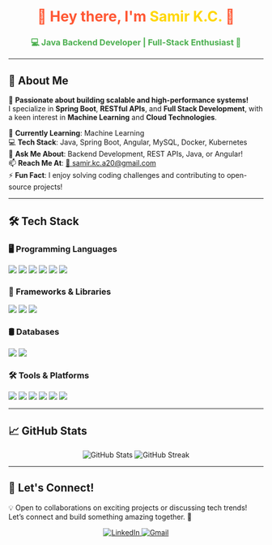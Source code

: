 <h1 align="center" style="color:#FF5733;">🚀 Hey there, I'm <span style="color:#FFD700;">Samir K.C.</span> 👋</h1>
<h3 align="center" style="color:#4CAF50;">💻 Java Backend Developer | Full-Stack Enthusiast 🌟</h3>

---

## 🚀 About Me  
🎯 **Passionate about building scalable and high-performance systems!**  
I specialize in **Spring Boot**, **RESTful APIs**, and **Full Stack Development**, with a keen interest in **Machine Learning** and **Cloud Technologies**.  

🌱 **Currently Learning**: Machine Learning  
💻 **Tech Stack**: Java, Spring Boot, Angular, MySQL, Docker, Kubernetes  
💬 **Ask Me About**: Backend Development, REST APIs, Java, or Angular!  
📫 **Reach Me At**: [📩 samir.kc.a20@gmail.com](mailto:samir.kc.a20@gmail.com)  
⚡ **Fun Fact**: I enjoy solving coding challenges and contributing to open-source projects!  

---

## 🛠️ Tech Stack  

### 🖥️ Programming Languages  
<p align="left">
  <img src="https://img.shields.io/badge/Java-%23ED8B00.svg?style=for-the-badge&logo=openjdk&logoColor=white" />
  <img src="https://img.shields.io/badge/Python-%233776AB.svg?style=for-the-badge&logo=python&logoColor=white" />
  <img src="https://img.shields.io/badge/JavaScript-%23F7DF1E.svg?style=for-the-badge&logo=javascript&logoColor=black" />
  <img src="https://img.shields.io/badge/TypeScript-%23007ACC.svg?style=for-the-badge&logo=typescript&logoColor=white" />
  <img src="https://img.shields.io/badge/C-%2300599C.svg?style=for-the-badge&logo=c&logoColor=white" />
  <img src="https://img.shields.io/badge/C++-%2300599C.svg?style=for-the-badge&logo=c%2B%2B&logoColor=white" />
</p>

### 🚀 Frameworks & Libraries  
<p align="left">
  <img src="https://img.shields.io/badge/Spring%20Boot-%236DB33F.svg?style=for-the-badge&logo=spring&logoColor=white" />
  <img src="https://img.shields.io/badge/Angular-%23DD0031.svg?style=for-the-badge&logo=angular&logoColor=white" />
  <img src="https://img.shields.io/badge/Bootstrap-%237952B3.svg?style=for-the-badge&logo=bootstrap&logoColor=white" />
</p>

### 🛢️ Databases  
<p align="left">
  <img src="https://img.shields.io/badge/MySQL-%234479A1.svg?style=for-the-badge&logo=mysql&logoColor=white" />
  <img src="https://img.shields.io/badge/PostgreSQL-%234169E1.svg?style=for-the-badge&logo=postgresql&logoColor=white" />
</p>

### 🛠️ Tools & Platforms  
<p align="left">
  <img src="https://img.shields.io/badge/Git-%23F05032.svg?style=for-the-badge&logo=git&logoColor=white" />
  <img src="https://img.shields.io/badge/Linux-%23FCC624.svg?style=for-the-badge&logo=linux&logoColor=black" />
  <img src="https://img.shields.io/badge/Docker-%232496ED.svg?style=for-the-badge&logo=docker&logoColor=white" />
  <img src="https://img.shields.io/badge/Kaggle-%2320BEFF.svg?style=for-the-badge&logo=kaggle&logoColor=white" />
  <img src="https://img.shields.io/badge/Pandas-%23150458.svg?style=for-the-badge&logo=pandas&logoColor=white" />
  <img src="https://img.shields.io/badge/Seaborn-%233776AB.svg?style=for-the-badge&logo=python&logoColor=white" />
</p>

---

## 📈 GitHub Stats  

<p align="center">
  <img src="https://github-readme-stats.vercel.app/api?username=saamirkc&show_icons=true&theme=radical&hide_border=true" alt="GitHub Stats" />
  <img src="https://github-readme-streak-stats.herokuapp.com/?user=saamirkc&theme=radical&hide_border=true" alt="GitHub Streak" />
</p>

---

## 🌟 Let's Connect!  
💡 Open to collaborations on exciting projects or discussing tech trends! Let’s connect and build something amazing together. 🚀  

<p align="center">
  <a href="https://linkedin.com/in/samir-k-c-95778020a" target="_blank">
    <img src="https://img.shields.io/badge/LinkedIn-%230077B5.svg?style=for-the-badge&logo=linkedin&logoColor=white" alt="LinkedIn" />
  </a>
  <a href="mailto:samir.kc.a20@gmail.com" target="_blank">
    <img src="https://img.shields.io/badge/Gmail-%23D14836.svg?style=for-the-badge&logo=gmail&logoColor=white" alt="Gmail" />
  </a>
</p>
